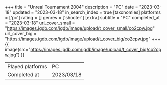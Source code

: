 +++
title = "Unreal Tournament 2004"
description = "PC"
date = "2023-03-18"
updated = "2023-03-18"
in_search_index = true
[taxonomies]
platforms = ['pc']
rating = []
genres = ['shooter']
[extra]
subtitle = "PC"
completed_at = "2023-03-18"
url_cover_small = "https://images.igdb.com/igdb/image/upload/t_cover_small/co2cpw.jpg"
url_cover_big = "https://images.igdb.com/igdb/image/upload/t_cover_big/co2cpw.jpg"
+++
{{ image(src="https://images.igdb.com/igdb/image/upload/t_cover_big/co2cpw.jpg") }}

|              |            |
| ------------ | ---------- |
| Played platforms    | PC |
| Completed at | 2023/03/18 |

